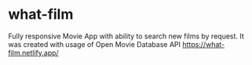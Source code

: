 # what-film
Fully responsive Movie App with ability to search new films by request. It was created with usage of Open Movie Database API
<a href="https://what-film.netlify.app/">https://what-film.netlify.app/</a>
